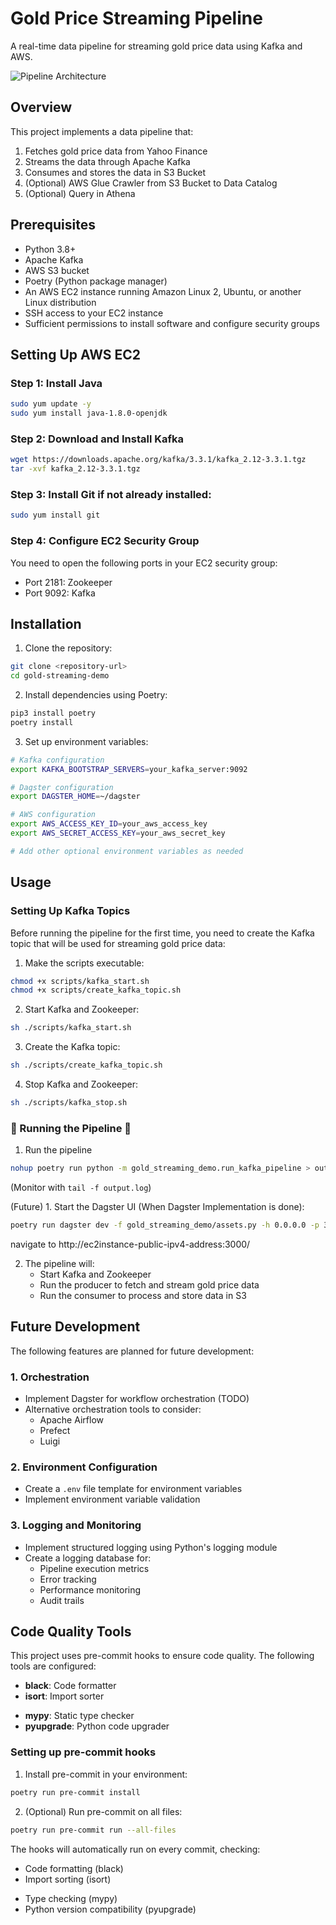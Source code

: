 # Gold Price Streaming Pipeline

A real-time data pipeline for streaming gold price data using Kafka and AWS.

![Pipeline Architecture](https://file.notion.so/f/f/dfde445b-a682-4c4a-8e17-3aa9ecc07c6c/6e41af5f-4ffb-411f-aca6-83f6f8b20939/Diagram.png?table=block&id=1d20c130-b082-80fc-b1a1-d1f1e314e790&spaceId=dfde445b-a682-4c4a-8e17-3aa9ecc07c6c&expirationTimestamp=1744358400000&signature=WagzCa_ByeBR7cgeJgKO7yr8Hwz-6t9eYVpOvgYsM4w&downloadName=Diagram.png)

## Overview

This project implements a data pipeline that:
1. Fetches gold price data from Yahoo Finance
2. Streams the data through Apache Kafka
3. Consumes and stores the data in S3 Bucket
4. (Optional) AWS Glue Crawler from S3 Bucket to Data Catalog
5. (Optional) Query in Athena

## Prerequisites

- Python 3.8+
- Apache Kafka
- AWS S3 bucket
- Poetry (Python package manager)
- An AWS EC2 instance running Amazon Linux 2, Ubuntu, or another Linux distribution
- SSH access to your EC2 instance
- Sufficient permissions to install software and configure security groups

## Setting Up AWS EC2

### Step 1: Install Java
```bash
sudo yum update -y
sudo yum install java-1.8.0-openjdk
```

### Step 2: Download and Install Kafka
```bash
wget https://downloads.apache.org/kafka/3.3.1/kafka_2.12-3.3.1.tgz
tar -xvf kafka_2.12-3.3.1.tgz
```

### Step 3: Install Git if not already installed:
```bash
sudo yum install git
```

### Step 4: Configure EC2 Security Group
You need to open the following ports in your EC2 security group:
- Port 2181: Zookeeper
- Port 9092: Kafka

## Installation

1. Clone the repository:
```bash
git clone <repository-url>
cd gold-streaming-demo
```

2. Install dependencies using Poetry:
```bash
pip3 install poetry
poetry install
```

3. Set up environment variables:
```bash
# Kafka configuration
export KAFKA_BOOTSTRAP_SERVERS=your_kafka_server:9092

# Dagster configuration
export DAGSTER_HOME=~/dagster

# AWS configuration
export AWS_ACCESS_KEY_ID=your_aws_access_key
export AWS_SECRET_ACCESS_KEY=your_aws_secret_key

# Add other optional environment variables as needed
```

## Usage

### Setting Up Kafka Topics

Before running the pipeline for the first time, you need to create the Kafka topic that will be used for streaming gold price data:

1. Make the scripts executable:
```bash
chmod +x scripts/kafka_start.sh
chmod +x scripts/create_kafka_topic.sh
```

2. Start Kafka and Zookeeper:
```bash
sh ./scripts/kafka_start.sh
```

3. Create the Kafka topic:
```bash
sh ./scripts/create_kafka_topic.sh
```

4. Stop Kafka and Zookeeper:
```bash
sh ./scripts/kafka_stop.sh
```

### 📌 Running the Pipeline 📌

1. Run the pipeline
```bash
nohup poetry run python -m gold_streaming_demo.run_kafka_pipeline > output.log 2>&1 &
```
(Monitor with `tail -f output.log`)

(Future) 1. Start the Dagster UI (When Dagster Implementation is done):
```bash
poetry run dagster dev -f gold_streaming_demo/assets.py -h 0.0.0.0 -p 3000
```
navigate to http://ec2instance-public-ipv4-address:3000/


2. The pipeline will:
   - Start Kafka and Zookeeper
   - Run the producer to fetch and stream gold price data
   - Run the consumer to process and store data in S3

## Future Development

The following features are planned for future development:

### 1. Orchestration
- Implement Dagster for workflow orchestration (TODO)
- Alternative orchestration tools to consider:
  - Apache Airflow
  - Prefect
  - Luigi

### 2. Environment Configuration
- Create a `.env` file template for environment variables
- Implement environment variable validation

### 3. Logging and Monitoring
- Implement structured logging using Python's logging module
- Create a logging database for:
  - Pipeline execution metrics
  - Error tracking
  - Performance monitoring
  - Audit trails


## Code Quality Tools

This project uses pre-commit hooks to ensure code quality. The following tools are configured:

- **black**: Code formatter
- **isort**: Import sorter
<!-- - **flake8**: Code linter with additional plugins:
  - flake8-docstrings
  - flake8-bugbear
  - flake8-comprehensions
  - flake8-simplify -->
- **mypy**: Static type checker
- **pyupgrade**: Python code upgrader

### Setting up pre-commit hooks

1. Install pre-commit in your environment:
```bash
poetry run pre-commit install
```

2. (Optional) Run pre-commit on all files:
```bash
poetry run pre-commit run --all-files
```

The hooks will automatically run on every commit, checking:
- Code formatting (black)
- Import sorting (isort)
<!-- - Code style and documentation (flake8) -->
- Type checking (mypy)
- Python version compatibility (pyupgrade)
